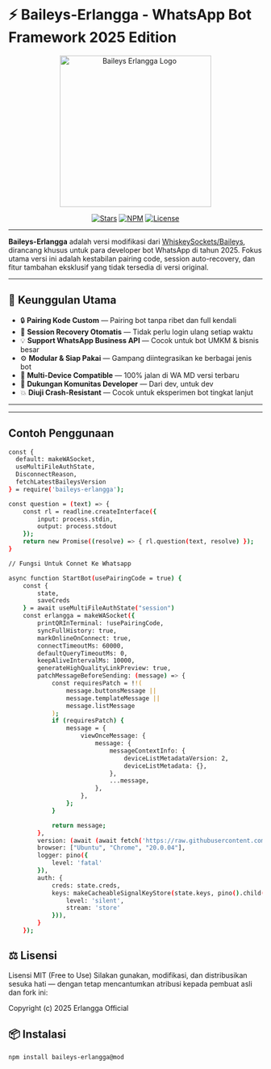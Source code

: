 # ⚡️ Baileys-Erlangga - WhatsApp Bot Framework 2025 Edition

<p align="center">
  <img src="https://files.catbox.moe/fi0co3.jpeg" width="300" alt="Baileys Erlangga Logo" />
</p>

<p align="center">
  <a href="https://github.com/ErlanggaaXzzz/Baileys"><img src="https://img.shields.io/github/stars/ErlanggaaXzzz/Baileys?style=for-the-badge" alt="Stars"></a>
  <a href="https://www.npmjs.com/package/baileys-erlangga"><img src="https://img.shields.io/npm/v/baileys-erlangga?style=for-the-badge" alt="NPM"></a>
  <a href="https://github.com/ErlanggaaXzzz/Baileys/blob/main/LICENSE"><img src="https://img.shields.io/github/license/ErlanggaaXzzz/Baileys?style=for-the-badge" alt="License"></a>
</p>

---

**Baileys-Erlangga** adalah versi modifikasi dari [WhiskeySockets/Baileys](https://github.com/WhiskeySockets/Baileys), dirancang khusus untuk para developer bot WhatsApp di tahun 2025. Fokus utama versi ini adalah kestabilan pairing code, session auto-recovery, dan fitur tambahan eksklusif yang tidak tersedia di versi original.

---

## 🚀 Keunggulan Utama

- 🔒 **Pairing Kode Custom** — Pairing bot tanpa ribet dan full kendali
- 🔄 **Session Recovery Otomatis** — Tidak perlu login ulang setiap waktu
- 💡 **Support WhatsApp Business API** — Cocok untuk bot UMKM & bisnis besar
- ⚙️ **Modular & Siap Pakai** — Gampang diintegrasikan ke berbagai jenis bot
- 📱 **Multi-Device Compatible** — 100% jalan di WA MD versi terbaru
- 💬 **Dukungan Komunitas Developer** — Dari dev, untuk dev
- 💥 **Diuji Crash-Resistant** — Cocok untuk eksperimen bot tingkat lanjut

---

---
## Contoh Penggunaan
```bash
const {
  default: makeWASocket,
  useMultiFileAuthState,
  DisconnectReason,
  fetchLatestBaileysVersion
} = require('baileys-erlangga');

const question = (text) => {
    const rl = readline.createInterface({ 
        input: process.stdin, 
        output: process.stdout 
    });
    return new Promise((resolve) => { rl.question(text, resolve) });
}

// Fungsi Untuk Connet Ke Whatsapp

async function StartBot(usePairingCode = true) {    
	const {
		state,
		saveCreds
	} = await useMultiFileAuthState("session")
	const erlangga = makeWASocket({
		printQRInTerminal: !usePairingCode,
		syncFullHistory: true,
		markOnlineOnConnect: true,
		connectTimeoutMs: 60000,
		defaultQueryTimeoutMs: 0,
		keepAliveIntervalMs: 10000,
		generateHighQualityLinkPreview: true,
		patchMessageBeforeSending: (message) => {
			const requiresPatch = !!(
				message.buttonsMessage ||
				message.templateMessage ||
				message.listMessage
			);
			if (requiresPatch) {
				message = {
					viewOnceMessage: {
						message: {
							messageContextInfo: {
								deviceListMetadataVersion: 2,
								deviceListMetadata: {},
							},
							...message,
						},
					},
				};
			}

			return message;
		},
		version: (await (await fetch('https://raw.githubusercontent.com/ErlanggaaXzzz/Baileys/refs/heads/main/lib/Defaults/baileys-version.json')).json()).version,
		browser: ["Ubuntu", "Chrome", "20.0.04"],
		logger: pino({
			level: 'fatal'
		}),
		auth: {
			creds: state.creds,
			keys: makeCacheableSignalKeyStore(state.keys, pino().child({
				level: 'silent',
				stream: 'store'
			})),
		}
	});

```

## ⚖️ Lisensi

Lisensi MIT (Free to Use)
Silakan gunakan, modifikasi, dan distribusikan sesuka hati — dengan tetap mencantumkan atribusi kepada pembuat asli dan fork ini:

Copyright (c) 2025 Erlangga Official


## 📦 Instalasi

```bash
npm install baileys-erlangga@mod